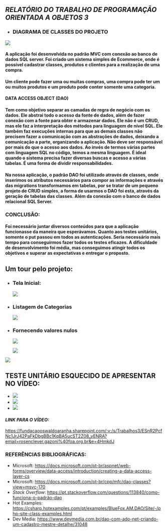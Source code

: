## ***RELATÓRIO DO TRABALHO DE PROGRAMAÇÃO ORIENTADA A OBJETOS 3***

- ### DIAGRAMA DE CLASSES DO PROJETO

![](https://github.com/majuliah/EcommerceProducts/blob/main/imgs/diagrama.png?raw=true)

#### A aplicação foi desenvolvida no padrão MVC com conexão ao banco de dados SQL server. Foi criado um sistema simples de Ecommerce, onde é possível cadastrar classes, produtos e clientes para a realização de uma compra. 

#### Um cliente pode fazer uma ou muitas compras, uma compra pode ter um ou muitos produtos e um produto pode conter somente uma categoria. 



#### **DATA ACCESS OBJECT (DAO)**

#### Tem como objetivo separar as camadas de regra de negócio com os dados. Ele abstrai todo o acesso da fonte de dados, além de fazer conexão com a fonte para obter e armazenar dados. Ele não é um CRUD, mas ele faz a interpretação dos métodos para linguagem  de nível SQL. Ele também faz execuções internas para que as demais classes não precisem fazer a comunicação com as abstrações de dados, deixando a comunicação a parte, organizando a aplicação. Não deve ser responsável por mais do que o acesso aos dados. Ao invés de termos várias partes com linguagem SQL no código, temos a mesma linguagem. É ideal quando o sistema precisa fazer diversas buscas e acesso a várias tabelas. É uma forma de dividir responsabilidades.

#### Na nossa aplicação, o padrão DAO foi utilizado através de classes, onde inserimos os atributos necessários para compor as informações e através das migrations transformamos em tabelas, por se tratar de um pequeno projeto de CRUD simples, a forma de usarmos o DAO foi esta, através da geração de tabelas das classes. Além da conexão com o banco de dados relacional SQL Server. 

### CONCLUSÃO:

#### Foi necessário juntar diversos conteúdos para que a aplicação funcionasse da maneira que esperávamos. Quanto aos testes unitários, somente o put passou em todos as autenticações. Seria necessário mais tempo para conseguirmos fazer todos os testes eficazes.  A dificuldade de desenvolvimento foi média, mas conseguimos atingir todos os objetivos e superar as expectativas e entregar o proposto.  



## Um tour pelo projeto:

- ### Tela Inicial:

  ![](https://github.com/majuliah/EcommerceProducts/blob/main/imgs/print1.png?raw=true)

- ### Listagem de Categorias

  ![](https://github.com/majuliah/EcommerceProducts/blob/main/imgs/print2.png?raw=true)

- ### Fornecendo valores nulos

  ![](https://github.com/majuliah/EcommerceProducts/blob/main/imgs/print3.png?raw=true)

  ![](https://github.com/majuliah/EcommerceProducts/blob/main/imgs/print4.png?raw=true)

![](https://github.com/majuliah/EcommerceProducts/blob/main/imgs/print5.png?raw=true)



## TESTE UNITÁRIO ESQUECIDO DE APRESENTAR NO VÍDEO:

- ![](https://github.com/majuliah/EcommerceProducts/blob/main/imgs/print6.png?raw=true)
- ![](https://github.com/majuliah/EcommerceProducts/blob/main/imgs/print7.png?raw=true)
- ![](https://github.com/majuliah/EcommerceProducts/blob/main/imgs/print8.png?raw=true)





#### ***LINK PARA O VÍDEO:***

https://fundacaooswaldoaranha.sharepoint.com/:v:/s/Trabalhos3/ESnR2PcfNc1JrJ42PaFkDbgBBc1KqBA5ucST2Z08_vENRA?email=rosenclever.gazoni%40foa.org.br&e=4HmkdJ



### REFERÊNCIAS BIBLIOGRÁFICAS:

- Microsoft: https://docs.microsoft.com/pt-br/aspnet/web-forms/overview/data-access/introduction/creating-a-data-access-layer-cs
- Microsoft: https://docs.microsoft.com/pt-br/cpp/mfc/dao-classes?view=msvc-170
- *Stack Overflow*: https://pt.stackoverflow.com/questions/113840/como-funciona-o-padrão-dao
- Hot Examples: https://csharp.hotexamples.com/pt/examples/BlueFox.AM.DAO/Site/-/php-site-class-examples.html
- Dev Media: https://www.devmedia.com.br/dao-com-ado-net-criando-um-cadastro-mestre-detalhe/31048

  

